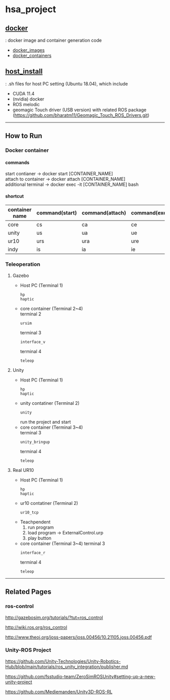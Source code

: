 # hsa_project
## [docker](https://github.com/hoo223/hsa_project/tree/master/docker)
: docker image and container generation code
   * [docker_images](https://github.com/hoo223/hsa_project/tree/master/docker/docker_images)
   * [docker_containers](https://github.com/hoo223/hsa_project/tree/master/docker/docker_containers)

## [host_install](https://github.com/hoo223/hsa_project/tree/master/host_install)
: .sh files for host PC setting (Ubuntu 18.04), which include
* CUDA 11.4
* (nvidia) docker    
* ROS melodic    
* geomagic Touch driver (USB version) with related ROS package (https://github.com/bharatm11/Geomagic_Touch_ROS_Drivers.git)   

***

## How to Run
### Docker container
#### commands
start contianer -> docker start [CONTAINER_NAME]   
attach to container -> docker attach [CONTAINER_NAME]    
additional terminal -> docker exec -it [CONTAINER_NAME] bash   

#### shortcut

|container name|command(start)|command(attach)|command(exec)|command(start & attach)|
|--|--|--|--|--|
|core|cs|ca|ce|core|
|unity|us|ua|ue|unity|
|ur10|urs|ura|ure|ur10|
|indy|is|ia|ie|indy|

### Teleoperation
1. Gazebo
    * Host PC (Terminal 1)    
        ```
        hp
        haptic
        ```
    * core container (Terminal 2~4)   
        terminal 2
        ~~~
        ursim
        ~~~
        terminal 3
        ~~~
        interface_v
        ~~~
        terminal 4
        ~~~
        teleop
        ~~~

2. Unity
    * Host PC (Terminal 1)    
        ```
        hp
        haptic
        ```
    * unity contatiner (Terminal 2)   
        ```
        unity
        ```
        run the project and start     
    * core container (Terminal 3~4)    
        terminal 3    
        ~~~
        unity_bringup
        ~~~
        terminal 4
        ~~~
        teleop
        ~~~
  
        
3. Real UR10
    * Host PC (Terminal 1)
        ```
        hp
        haptic
        ```
    * ur10 contatiner (Terminal 2)
        ```
        ur10_tcp
        ```
    * Teachpendent   
        1) run program   
        2) load program -> ExternalControl.urp   
        3) play button   
    * core container (Terminal 3~4)
        terminal 3
        ~~~
        interface_r
        ~~~
        terminal 4
        ~~~
        teleop
        ~~~

***

## Related Pages
### ros-control
http://gazebosim.org/tutorials/?tut=ros_control

http://wiki.ros.org/ros_control

http://www.theoj.org/joss-papers/joss.00456/10.21105.joss.00456.pdf

### Unity-ROS Project
https://github.com/Unity-Technologies/Unity-Robotics-Hub/blob/main/tutorials/ros_unity_integration/publisher.md

https://github.com/fsstudio-team/ZeroSimROSUnity#setting-up-a-new-unity-project

https://github.com/Mediemanden/Unity3D-ROS-RL
